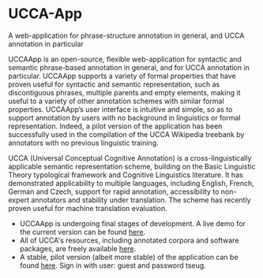 # UCCA-App
A web-application for phrase-structure annotation in general, and UCCA annotation in particular

UCCAApp is an open-source, flexible web-application for syntactic and semantic phrase-based annotation in general, and for UCCA annotation in particular. UCCAApp supports a variety of formal properties that have proven useful for syntactic and semantic representation, such as discontiguous phrases, multiple parents and empty elements, making it useful to a variety of other annotation schemes with similar formal properties. UCCAApp’s user interface is intuitive and simple, so as to support annotation by users with no background in linguistics or formal representation. Indeed, a pilot version of the application has been successfully used in the compilation of the UCCA Wikipedia treebank by annotators with no previous linguistic training.

UCCA (Universal Conceptual Cognitive Annotation) is a cross-linguistically applicable semantic representation scheme, building on the Basic Linguistic Theory typological framework and Cognitive Linguistics literature. It has demonstrated applicability to multiple languages, including English, French, German and Czech, support for rapid annotation, accessibility to non-expert annotators and stability under translation. The scheme has recently proven useful for machine translation evaluation.

- UCCAApp is undergoing final stages of development. A live demo for the current version can be found [here](http://ucca-demo.cs.huji.ac.il).
- All of UCCA's resources, including annotated corpora and software packages, are freely available [here](http://www.cs.huji.ac.il/~oabend/ucca.html).
- A stable, pilot version (albeit more stable) of the application can be found [here](ucca.cs.huji.ac.il). Sign in with user: guest and password tseug.

